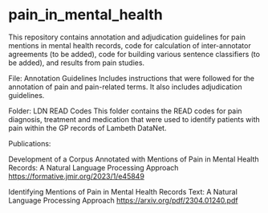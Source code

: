 # pain_in_mental_health

This repository contains annotation and adjudication guidelines for pain mentions in mental health records, code for calculation of inter-annotator agreements (to be added), code for building various sentence classifiers (to be added), and results from pain studies.

File: Annotation Guidelines
Includes instructions that were followed for the annotation of pain and pain-related terms. 
It also includes adjudication guidelines.

Folder: LDN READ Codes
This folder contains the READ codes for pain diagnosis, treatment and medication that were used to identify patients with pain within the GP records of Lambeth DataNet.

Publications: 

Development of a Corpus Annotated with Mentions of Pain in Mental Health Records: A Natural Language Processing Approach
https://formative.jmir.org/2023/1/e45849

Identifying Mentions of Pain in Mental Health Records Text: A Natural Language Processing Approach
https://arxiv.org/pdf/2304.01240.pdf

